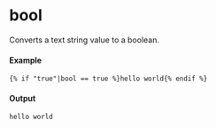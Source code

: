 # bool
Converts a text string value to a boolean.

#### Example
```jinja2
{% if "true"|bool == true %}hello world{% endif %}
```

#### Output
```jinja2
hello world
```

